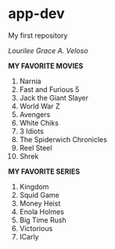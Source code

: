 # app-dev
My first repository

*Lourilee Grace A. Veloso*

**MY FAVORITE MOVIES**
1. Narnia 
2. Fast and Furious 5
3. Jack the Giant Slayer
4. World War Z
5. Avengers
6. White Chiks
7. 3 Idiots
8. The Spiderwich Chronicles 
9. Reel Steel
10. Shrek

**MY FAVORITE SERIES**
1. Kingdom
2. Squid Game
3. Money Heist
4. Enola Holmes
5. Big Time Rush
6. Victorious
7. ICarly
